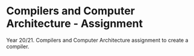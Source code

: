 # Compilers and Computer Architecture - Assignment
 Year 20/21. Compilers and Computer Architecture assignment to create a compiler.
